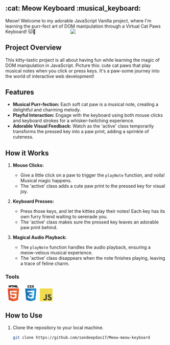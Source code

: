 <h2> :cat: Meow Keyboard :musical_keyboard: </h2> 

Meow! Welcome to my adorable JavaScript Vanilla project, where I'm learning the purr-fect art of DOM manipulation through a Virtual Cat Paws Keyboard! 🐱🐾
<img width='300' align='right' src='https://media.giphy.com/media/PijcykqpiGQdPsytnD/giphy.gif'>
## Project Overview

This kitty-tastic project is all about having fun while learning the magic of DOM manipulation in JavaScript. Picture this: cute cat paws that play musical notes when you click or press keys. It's a paw-some journey into the world of interactive web development!

## Features

- **Musical Purr-fection:** Each soft cat paw is a musical note, creating a delightful and charming melody.
- **Playful Interaction:** Engage with the keyboard using both mouse clicks and keyboard strokes for a whisker-twitching experience.
- **Adorable Visual Feedback:** Watch as the 'active' class temporarily transforms the pressed key into a paw print, adding a sprinkle of cuteness.

## How it Works

1. **Mouse Clicks:**
   - Give a little click on a paw to trigger the `playNote` function, and voila! Musical magic happens.
   - The 'active' class adds a cute paw print to the pressed key for visual joy.

2. **Keyboard Presses:**
   - Press those keys, and let the kitties play their notes! Each key has its own furry friend waiting to serenade you.
   - The 'active' class makes sure the pressed key leaves an adorable paw print behind.

3. **Magical Audio Playback:**
   - The `playNote` function handles the audio playback, ensuring a meow-velous musical experience.
   - The 'active' class disappears when the note finishes playing, leaving a trace of feline charm.
  
<h3> Tools </h3>

<img src="https://raw.githubusercontent.com/github/explore/80688e429a7d4ef2fca1e82350fe8e3517d3494d/topics/html/html.png" alt="HTML Logo" width="50" height="50"/> <img src="https://raw.githubusercontent.com/github/explore/80688e429a7d4ef2fca1e82350fe8e3517d3494d/topics/css/css.png" alt="CSS Logo" width="50" height="50"/> <img src="https://raw.githubusercontent.com/github/explore/80688e429a7d4ef2fca1e82350fe8e3517d3494d/topics/javascript/javascript.png" alt="JavaScript Logo" width="40" height="40"/>


## How to Use

1. Clone the repository to your local machine.
   ```bash
   git clone https://github.com/sandeepdas17/Meow-meow-keyboard
